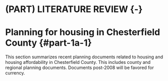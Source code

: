 # (PART) LITERATURE REVIEW {-}

# Planning for housing in Chesterfield County {#part-1a-1}

This section summarizes recent planning documents related to housing and housing affordability in Chesterfield County. This includes county and regional planning documents. Documents post-2008 will be favored for currency. 
